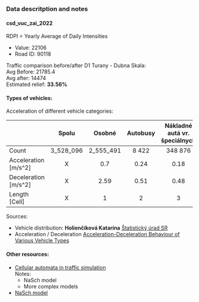 ### Data descritption and notes

#### csd\_vuc\_zai\_2022 
RDPI = Yearly Average of Daily Intensities
* Value: 22106
* Road ID: 90118

Traffic comparison before/after D1 Turany - Dubna Skala:  
Avg Before: 21785.4  
Avg after: 14474  
Estimated relief: **33.56%**

#### Types of vehicles:
Acceleration of different vehicle categories:

|                      |   Spolu   |  Osobné   | Autobusy | Nákladné autá vr. špeciálnych |
|----------------------|:---------:|:---------:|:--------:|:-----------------------------:|
| Count                | 3_528_096 | 2_555_491 |  8 422   |            348 876            |
| Acceleration [m/s^2] |     X     |    0.7    |   0.24   |             0.18              |
| Deceleration [m/s^2] |     X     |   2.59    |   0.51   |             0.48              |
| Length       [Cell]  |     X     |     1     |    2     |               3               |

Sources:
* Vehicle distribution: **Holienčíková Katarína** [Štatistický úrad SR](https://www.statistics.sk)
* Acceleration / Deceleration [Acceleration-Deceleration Behaviour of Various Vehicle Types](https://www.sciencedirect.com/science/article/pii/S2352146517307937)

#### Other resources:
* [Cellular automata in traffic simulation](https://arxiv.org/pdf/1805.05555.pdf)  
Notes:
  * NaSch model
  * More complex models
* [NaSch model](https://www.researchgate.net/publication/263504490_A_cellular_automaton_model_for_freeway_traffic)
